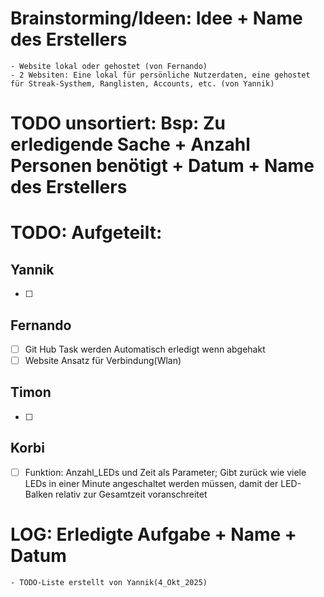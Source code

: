 # Brainstorming/Ideen: Idee + Name des Erstellers
    - Website lokal oder gehostet (von Fernando)
    - 2 Websiten: Eine lokal für persönliche Nutzerdaten, eine gehostet für Streak-Systhem, Ranglisten, Accounts, etc. (von Yannik)

 





# TODO unsortiert: Bsp: Zu erledigende Sache + Anzahl Personen benötigt + Datum + Name des Erstellers




# TODO: Aufgeteilt:

## Yannik

- [ ] 

## Fernando

- [ ] Git Hub Task werden Automatisch erledigt wenn abgehakt 
- [ ] Website Ansatz für Verbindung(Wlan) 

## Timon

- [ ] 

## Korbi

- [ ] Funktion: Anzahl_LEDs und Zeit als Parameter; Gibt zurück wie viele LEDs in einer Minute angeschaltet werden müssen, damit der LED-Balken relativ zur Gesamtzeit voranschreitet





# LOG: Erledigte Aufgabe + Name + Datum

    - TODO-Liste erstellt von Yannik(4_Okt_2025)




